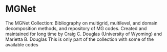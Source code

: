 # MGNet
The MGNet Collection:   Bibliography on multigrid, multilevel, and domain decomposition methods, and repository of MG codes.  Created and maintained for long time by  Craig C. Douglas (University of Wyoming) and Marietta B. Douglas 
This is only part of the collection with some of the available codes
